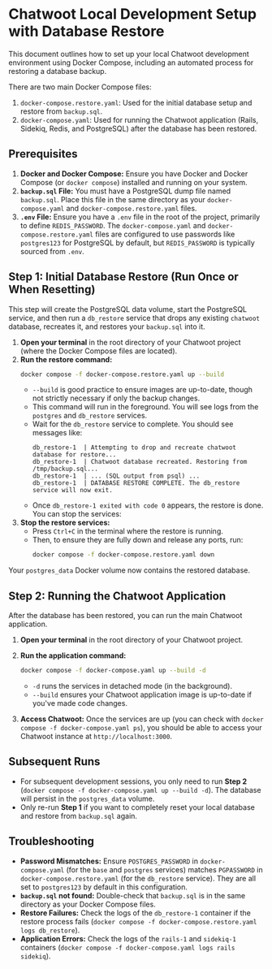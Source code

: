 # Chatwoot Local Development Setup with Database Restore

This document outlines how to set up your local Chatwoot development environment using Docker Compose, including an automated process for restoring a database backup.

There are two main Docker Compose files:

1.  `docker-compose.restore.yaml`: Used for the initial database setup and restore from `backup.sql`.
2.  `docker-compose.yaml`: Used for running the Chatwoot application (Rails, Sidekiq, Redis, and PostgreSQL) after the database has been restored.

## Prerequisites

1.  **Docker and Docker Compose:** Ensure you have Docker and Docker Compose (or `docker compose`) installed and running on your system.
2.  **`backup.sql` File:** You must have a PostgreSQL dump file named `backup.sql`. Place this file in the same directory as your `docker-compose.yaml` and `docker-compose.restore.yaml` files.
3.  **`.env` File:** Ensure you have a `.env` file in the root of the project, primarily to define `REDIS_PASSWORD`. The `docker-compose.yaml` and `docker-compose.restore.yaml` files are configured to use passwords like `postgres123` for PostgreSQL by default, but `REDIS_PASSWORD` is typically sourced from `.env`.

## Step 1: Initial Database Restore (Run Once or When Resetting)

This step will create the PostgreSQL data volume, start the PostgreSQL service, and then run a `db_restore` service that drops any existing `chatwoot` database, recreates it, and restores your `backup.sql` into it.

1.  **Open your terminal** in the root directory of your Chatwoot project (where the Docker Compose files are located).
2.  **Run the restore command:**
    ```bash
    docker compose -f docker-compose.restore.yaml up --build
    ```
    *   `--build` is good practice to ensure images are up-to-date, though not strictly necessary if only the backup changes.
    *   This command will run in the foreground. You will see logs from the `postgres` and `db_restore` services.
    *   Wait for the `db_restore` service to complete. You should see messages like:
        ```
        db_restore-1  | Attempting to drop and recreate chatwoot database for restore...
        db_restore-1  | Chatwoot database recreated. Restoring from /tmp/backup.sql...
        db_restore-1  | ... (SQL output from psql) ...
        db_restore-1  | DATABASE RESTORE COMPLETE. The db_restore service will now exit.
        ```
    *   Once `db_restore-1 exited with code 0` appears, the restore is done. You can stop the services:
3.  **Stop the restore services:**
    *   Press `Ctrl+C` in the terminal where the restore is running.
    *   Then, to ensure they are fully down and release any ports, run:
        ```bash
        docker compose -f docker-compose.restore.yaml down
        ```

Your `postgres_data` Docker volume now contains the restored database.

## Step 2: Running the Chatwoot Application

After the database has been restored, you can run the main Chatwoot application.

1.  **Open your terminal** in the root directory of your Chatwoot project.
2.  **Run the application command:**
    ```bash
    docker compose -f docker-compose.yaml up --build -d
    ```
    *   `-d` runs the services in detached mode (in the background).
    *   `--build` ensures your Chatwoot application image is up-to-date if you've made code changes.

3.  **Access Chatwoot:** Once the services are up (you can check with `docker compose -f docker-compose.yaml ps`), you should be able to access your Chatwoot instance at `http://localhost:3000`.

## Subsequent Runs

*   For subsequent development sessions, you only need to run **Step 2** (`docker compose -f docker-compose.yaml up --build -d`). The database will persist in the `postgres_data` volume.
*   Only re-run **Step 1** if you want to completely reset your local database and restore from `backup.sql` again.

## Troubleshooting

*   **Password Mismatches:** Ensure `POSTGRES_PASSWORD` in `docker-compose.yaml` (for the `base` and `postgres` services) matches `PGPASSWORD` in `docker-compose.restore.yaml` (for the `db_restore` service). They are all set to `postgres123` by default in this configuration.
*   **`backup.sql` not found:** Double-check that `backup.sql` is in the same directory as your Docker Compose files.
*   **Restore Failures:** Check the logs of the `db_restore-1` container if the restore process fails (`docker compose -f docker-compose.restore.yaml logs db_restore`).
*   **Application Errors:** Check the logs of the `rails-1` and `sidekiq-1` containers (`docker compose -f docker-compose.yaml logs rails sidekiq`). 